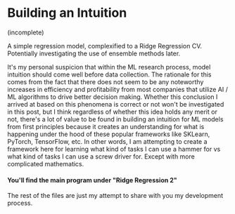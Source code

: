 <h1><b>Building an Intuition</b></h1> 

(incomplete)

A simple regression model, complexified to a Ridge Regression CV. Potentially investigating the use of ensemble methods later.

It's my personal suspicion that within the ML research process, model intuition should come well before data collection. The rationale for this comes from the fact that there does not seem to be any noteworthy increases in efficiency and profitability from most companies that utilize AI / ML algorithms to drive better decision making. Whether this conclusion I arrived at based on this phenomena is correct or not won't be investigated in this post, but I think regardless of whether this idea holds any merit or not, there's a lot of value to be found in building an intuition for ML models from first principles because it creates an understanding for what is happening under the hood of these popular frameworks like SKLearn, PyTorch, TensorFlow, etc. In other words, I am attempting to create a framework here for learning what kind of tasks I can use a hammer for vs what kind of tasks I can use a screw driver for. Except with more complicated mathematics. 

<h4><b>You'll find the main program under "Ridge Regression 2"</b></h4>
The rest of the files are just my attempt to share with you my development process. 
